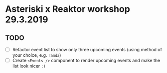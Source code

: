 # Asteriski x Reaktor workshop 29.3.2019

## TODO
 - [ ] Refactor event list to show only three upcoming events (using method of your choice, e.g. `ramda`)
 - [ ] Create `<Events />` component to render upcoming events and make the list look nicer `:)`